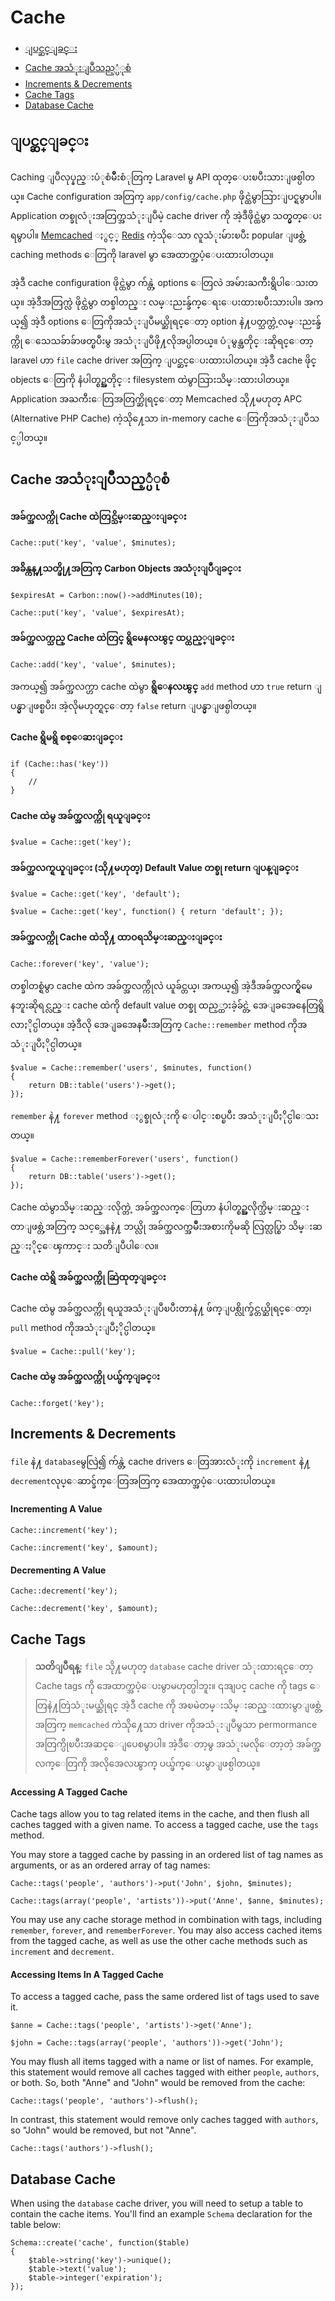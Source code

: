 # Cache

- [ျပင္ဆင္ျခင္း](#configuration)
- [Cache အသံုးျပဳသည့္ပံုစံ](#cache-usage)
- [Increments & Decrements](#increments-and-decrements)
- [Cache Tags](#cache-tags)
- [Database Cache](#database-cache)

<a name="configuration"></a>
## ျပင္ဆင္ျခင္း

Caching ျပဳလုပ္နည္းပံုစံမ်ိဳးစံုတြက္ Laravel မွ API ထုတ္ေပးၿပီးသားျဖစ္ပါတယ္။ Cache configuration အတြက္ `app/config/cache.php` ဖိုင္ထဲမွာသြားျပင္ရမွာပါ။ Application တစ္ခုလံုးအတြက္အသံုးျပဳမဲ့ cache driver ကို အဲ့ဒီဖိုင္ထဲမွာ သတ္မွတ္ေပးရမွာပါ။  [Memcached](http://memcached.org) ႏွင့္ [Redis](http://redis.io) ကဲ့သိုေသာ လူသံုးမ်ားၿပီး popular ျဖစ္တဲ့ caching methods ေတြကို laravel မွာ အေထာက္အပံ့ေပးထားပါတယ္။ 

အဲ့ဒီ cache configuration ဖိုင္ထဲမွာ က်န္တဲ့ options ေတြလဲ အမ်ားႀကီးရွိပါေသးတယ္။ အဲ့ဒီအတြက္လဲ ဖိုင္ထဲမွာ တစ္ခါတည္း လမ္းညႊန္ခ်က္ေရးေပးထားၿပီးသားပါ။ အကယ္၍ အဲ့ဒီ options ေတြကိုအသံုးျပဳမယ္ဆိုရင္ေတာ့ option နဲ႔ပတ္သက္တဲ့လမ္းညႊန္ခ်က္ကို ေသေသခ်ာခ်ာဖတ္ၿပီးမွ အသံုးျပဳဖို႔လိုအပ္ပါတယ္။ ပံုမွန္အတိုင္းဆိုရင္ေတာ့ laravel ဟာ `file` cache driver အတြက္ ျပင္ဆင္ေပးထားပါတယ္။ အဲ့ဒီ cache ဖိုင္ objects ေတြကို နံပါတ္စဥ္အတိုင္း filesystem ထဲမွာသြားသိမ္းထားပါတယ္။ Application အႀကီးေတြအတြက္ဆိုရင္ေတာ့ Memcached သို႔မဟုတ္ APC (Alternative PHP Cache) ကဲ့သို႔ေသာ in-memory cache ေတြကိုအသံုးျပဳသင့္ပါတယ္။ 

<a name="cache-usage"></a>
## Cache အသံုးျပဳသည့္ပံုစံ

#### အခ်က္အလက္ကို Cache ထဲတြင္သိမ္းဆည္းျခင္း

	Cache::put('key', 'value', $minutes);

#### အခ်ိန္ကန္႔သတ္ဖို႔အတြက္ Carbon Objects အသံုးျပဳျခင္း

	$expiresAt = Carbon::now()->addMinutes(10);

	Cache::put('key', 'value', $expiresAt);

#### အခ်က္အလက္သည္ Cache ထဲတြင္ ရွိမေနလၽွင္ ထပ္ထည့္ျခင္း

	Cache::add('key', 'value', $minutes);

အကယ္၍ အခ်က္အလက္ဟာ cache ထဲမွာ **ရွိေနလၽွင္** `add` method ဟာ `true` return ျပန္မွာျဖစ္ၿပီး၊ အဲ့လိုမဟုတ္ရင္ေတာ့ `false` return ျပန္မွာျဖစ္ပါတယ္။

#### Cache ရွိမရွိ စစ္ေဆးျခင္း

	if (Cache::has('key'))
	{
		//
	}

#### Cache ထဲမွ အခ်က္အလက္ကို ရယူျခင္း

	$value = Cache::get('key');

#### အခ်က္အလက္ရယူျခင္း (သို႔မဟုတ္) Default Value တစ္ခု return ျပန္ျခင္း

	$value = Cache::get('key', 'default');

	$value = Cache::get('key', function() { return 'default'; });

#### အခ်က္အလက္ကို Cache ထဲသို႔ ထာဝရသိမ္းဆည္းျခင္း

	Cache::forever('key', 'value');

တစ္ခါတစ္ရံမွာ cache ထဲက အခ်က္အလက္ကိုလဲ ယူခ်င္တယ္၊ အကယ္၍ အဲ့ဒီအခ်က္အလက္ရွိမေနဘူးဆိုရင္လည္း cache ထဲကို default value တစ္ခု ထည့္ထားခဲ့ခ်င္တဲ့ အေျခအေနေတြရွိလာႏိုင္ပါတယ္။ အဲ့ဒီလို အေျခအေနမ်ိဳးအတြက္ `Cache::remember` method ကိုအသံုးျပဳႏိုင္ပါတယ္။   

	$value = Cache::remember('users', $minutes, function()
	{
		return DB::table('users')->get();
	});

`remember` နဲ႔ `forever` method ႏွစ္ခုလံုးကို ေပါင္းစပ္ၿပီး အသံုးျပဳႏိုင္ပါေသးတယ္။

	$value = Cache::rememberForever('users', function()
	{
		return DB::table('users')->get();
	});

Cache ထဲမွာသိမ္းဆည္းလိုက္တဲ့ အခ်က္အလက္ေတြဟာ နံပါတ္စဥ္အလိုက္သိမ္းဆည္းတာျဖစ္တဲ့အတြက္ သင့္အေနနဲ႔ ဘယ္လို အခ်က္အလက္အမ်ိဳးအစားကိုမဆို လြတ္လပ္စြာ သိမ္းဆည္းႏိုင္ေၾကာင္း သတိျပဳပါေလ။

#### Cache ထဲရွိ အခ်က္အလက္ကို ဆြဲထုတ္ျခင္း

Cache ထဲမွ အခ်က္အလက္ကို ရယူအသံုးျပဳၿပီးတာနဲ႔ ဖ်က္ျပစ္လိုက္ခ်င္တယ္ဆိုရင္ေတာ့၊ `pull` method ကိုအသံုးျပဳႏိုင္ပါတယ္။

	$value = Cache::pull('key');

#### Cache ထဲမွ အခ်က္အလက္ကို ပယ္ဖ်က္ျခင္း

	Cache::forget('key');

<a name="increments-and-decrements"></a>
## Increments & Decrements

`file` နဲ႔ `database`မွလြဲ၍ က်န္တဲ့ cache drivers ေတြအားလံုးကို `increment` နဲ႔ `decrement`လုပ္ေဆာင္ခ်က္ေတြအတြက္ အေထာက္အပံ့ေပးထားပါတယ္။

#### Incrementing A Value

	Cache::increment('key');

	Cache::increment('key', $amount);

#### Decrementing A Value

	Cache::decrement('key');

	Cache::decrement('key', $amount);

<a name="cache-tags"></a>
## Cache Tags

> **သတိျပဳရန္:** `file` သို႔မဟုတ္ `database` cache driver သံုးထားရင္ေတာ့ Cache tags ကို အေထာက္အပံ့ေပးမွာမဟုတ္ပါဘူး။ ၎အျပင္ cache ကို tags ေတြနဲ႔တြဲသံုးမယ္ဆိုရင္ အဲ့ဒီ cache ကို အၿမဲတမ္းသိမ္းဆည္းထားမွာျဖစ္တဲ့အတြက္ `memcached` ကဲသို႔ေသာ driver ကိုအသံုးျပဳမွသာ permormance အတြက္ပိုၿပီးအဆင္ေျပေစမွာပါ။ အဲ့ဒီေတာ့မွ အသံုးမလိုေတာ့တဲ့ အခ်က္အလက္ေတြကို အလိုအေလၽွာက္ ပယ္ဖ်က္ေပးမွာျဖစ္ပါတယ္။

#### Accessing A Tagged Cache

Cache tags allow you to tag related items in the cache, and then flush all caches tagged with a given name. To access a tagged cache, use the `tags` method.

You may store a tagged cache by passing in an ordered list of tag names as arguments, or as an ordered array of tag names:

	Cache::tags('people', 'authors')->put('John', $john, $minutes);

	Cache::tags(array('people', 'artists'))->put('Anne', $anne, $minutes);

You may use any cache storage method in combination with tags, including `remember`, `forever`, and `rememberForever`. You may also access cached items from the tagged cache, as well as use the other cache methods such as `increment` and `decrement`.

#### Accessing Items In A Tagged Cache

To access a tagged cache, pass the same ordered list of tags used to save it.

	$anne = Cache::tags('people', 'artists')->get('Anne');

	$john = Cache::tags(array('people', 'authors'))->get('John');

You may flush all items tagged with a name or list of names. For example, this statement would remove all caches tagged with either `people`, `authors`, or both. So, both "Anne" and "John" would be removed from the cache:

	Cache::tags('people', 'authors')->flush();

In contrast, this statement would remove only caches tagged with `authors`, so "John" would be removed, but not "Anne".

	Cache::tags('authors')->flush();

<a name="database-cache"></a>
## Database Cache

When using the `database` cache driver, you will need to setup a table to contain the cache items. You'll find an example `Schema` declaration for the table below:

	Schema::create('cache', function($table)
	{
		$table->string('key')->unique();
		$table->text('value');
		$table->integer('expiration');
	});

